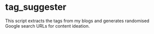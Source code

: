 # tag_suggester
This script extracts the tags from my blogs and generates randomised Google search URLs for content ideation.

